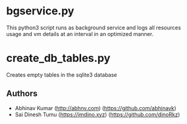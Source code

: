 # bgservice.py
This python3 script runs as background service and logs all resources usage and vm details at an interval in an optimized manner. 

# create_db_tables.py
Creates empty tables in the sqlite3 database

## Authors
* Abhinav Kumar (http://abhnv.com) (https://github.com/abhinavk)
* Sai Dinesh Tumu (https://imdino.xyz) (https://github.com/dinoRkz)


